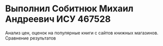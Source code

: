 # Выполнил Собитнюк Михаил Андреевич ИСУ 467528
Анализ цен, оценок на популярные книги с сайтов книжных магазинов. Сравнение результатов
